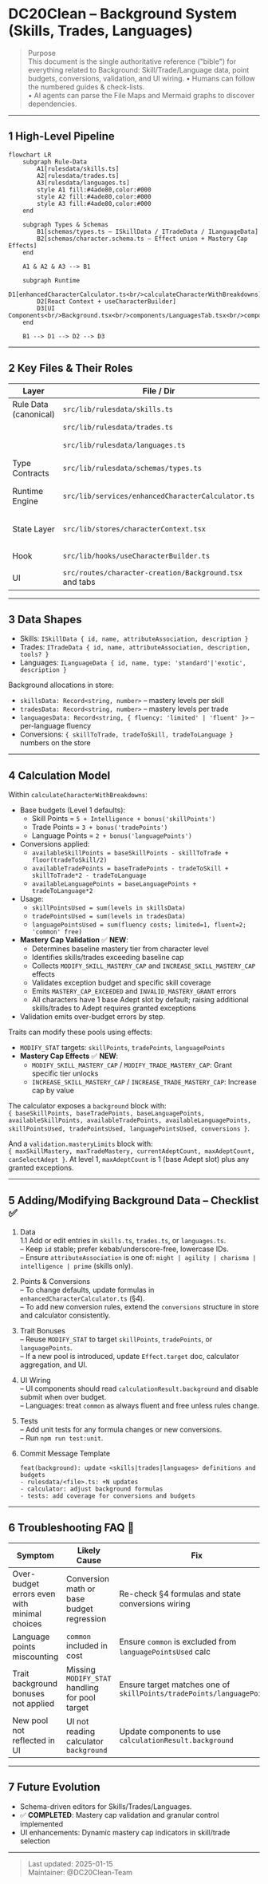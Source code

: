 # DC20Clean – Background System (Skills, Trades, Languages)

> Purpose  
> This document is the single authoritative reference ("bible") for everything related to Background: Skill/Trade/Language data, point budgets, conversions, validation, and UI wiring.
> • Humans can follow the numbered guides & check-lists.  
> • AI agents can parse the File Maps and Mermaid graphs to discover dependencies.

---

## 1 High-Level Pipeline

```mermaid
flowchart LR
    subgraph Rule-Data
        A1[rulesdata/skills.ts]
        A2[rulesdata/trades.ts]
        A3[rulesdata/languages.ts]
        style A1 fill:#4ade80,color:#000
        style A2 fill:#4ade80,color:#000
        style A3 fill:#4ade80,color:#000
    end

    subgraph Types & Schemas
        B1[schemas/types.ts – ISkillData / ITradeData / ILanguageData]
        B2[schemas/character.schema.ts – Effect union + Mastery Cap Effects]
    end

    A1 & A2 & A3 --> B1

    subgraph Runtime
        D1[enhancedCharacterCalculator.ts<br/>calculateCharacterWithBreakdowns]
        D2[React Context + useCharacterBuilder]
        D3[UI Components<br/>Background.tsx<br/>components/LanguagesTab.tsx<br/>components/SkillsTab.tsx<br/>components/TradesTab.tsx]
    end

    B1 --> D1 --> D2 --> D3
```

---

## 2 Key Files & Their Roles

| Layer                | File / Dir                                              | Responsibility                                                      |
| -------------------- | ------------------------------------------------------- | ------------------------------------------------------------------- |
| Rule Data (canonical) | `src/lib/rulesdata/skills.ts`                           | Declarative `skillsData` array                                      |
|                      | `src/lib/rulesdata/trades.ts`                           | Declarative `tradesData` array                                      |
|                      | `src/lib/rulesdata/languages.ts`                        | Declarative `languagesData` array                                   |
| Type Contracts       | `src/lib/rulesdata/schemas/types.ts`                            | `ISkillData`, `ITradeData`, `ILanguageData`                         |
| Runtime Engine       | `src/lib/services/enhancedCharacterCalculator.ts`       | Computes base budgets, applies trait bonuses, conversions, and usage |
| State Layer          | `src/lib/stores/characterContext.tsx`                   | Stores background point allocations and conversion counts            |
| Hook                 | `src/lib/hooks/useCharacterBuilder.ts`                  | Runs calculator and returns `calculationResult.background`           |
| UI                   | `src/routes/character-creation/Background.tsx` and tabs | Renders editors for skills/trades/languages                          |

---

## 3 Data Shapes

- Skills: `ISkillData { id, name, attributeAssociation, description }`  
- Trades: `ITradeData { id, name, attributeAssociation, description, tools? }`  
- Languages: `ILanguageData { id, name, type: 'standard'|'exotic', description }`

Background allocations in store:  
- `skillsData: Record<string, number>` – mastery levels per skill  
- `tradesData: Record<string, number>` – mastery levels per trade  
- `languagesData: Record<string, { fluency: 'limited' | 'fluent' }>` – per-language fluency  
- Conversions: `{ skillToTrade, tradeToSkill, tradeToLanguage }` numbers on the store

---

## 4 Calculation Model

Within `calculateCharacterWithBreakdowns`:
- Base budgets (Level 1 defaults):
  - Skill Points = `5 + Intelligence + bonus('skillPoints')`
  - Trade Points = `3 + bonus('tradePoints')`
  - Language Points = `2 + bonus('languagePoints')`
- Conversions applied:
  - `availableSkillPoints = baseSkillPoints - skillToTrade + floor(tradeToSkill/2)`
  - `availableTradePoints = baseTradePoints - tradeToSkill + skillToTrade*2 - tradeToLanguage`
  - `availableLanguagePoints = baseLanguagePoints + tradeToLanguage*2`
- Usage:
  - `skillPointsUsed = sum(levels in skillsData)`
  - `tradePointsUsed = sum(levels in tradesData)`
  - `languagePointsUsed = sum(fluency costs; limited=1, fluent=2; 'common' free)`
- **Mastery Cap Validation** ✅ **NEW**:
  - Determines baseline mastery tier from character level
  - Identifies skills/trades exceeding baseline cap
  - Collects `MODIFY_SKILL_MASTERY_CAP` and `INCREASE_SKILL_MASTERY_CAP` effects
  - Validates exception budget and specific skill coverage
  - Emits `MASTERY_CAP_EXCEEDED` and `INVALID_MASTERY_GRANT` errors
  - All characters have 1 base Adept slot by default; raising additional skills/trades to Adept requires granted exceptions
- Validation emits over-budget errors by step.

Traits can modify these pools using effects:
- `MODIFY_STAT` targets: `skillPoints`, `tradePoints`, `languagePoints`
- **Mastery Cap Effects** ✅ **NEW**:
  - `MODIFY_SKILL_MASTERY_CAP` / `MODIFY_TRADE_MASTERY_CAP`: Grant specific tier unlocks
  - `INCREASE_SKILL_MASTERY_CAP` / `INCREASE_TRADE_MASTERY_CAP`: Increase cap by value

The calculator exposes a `background` block with:  
`{ baseSkillPoints, baseTradePoints, baseLanguagePoints, availableSkillPoints, availableTradePoints, availableLanguagePoints, skillPointsUsed, tradePointsUsed, languagePointsUsed, conversions }`.

And a `validation.masteryLimits` block with:  
`{ maxSkillMastery, maxTradeMastery, currentAdeptCount, maxAdeptCount, canSelectAdept }`.
At level 1, `maxAdeptCount` is 1 (base Adept slot) plus any granted exceptions.

---

## 5 Adding/Modifying Background Data – Checklist ✅

1. Data  
   1.1 Add or edit entries in `skills.ts`, `trades.ts`, or `languages.ts`.  
   – Keep `id` stable; prefer kebab/underscore-free, lowercase IDs.  
   – Ensure `attributeAssociation` is one of: `might | agility | charisma | intelligence | prime` (skills only).

2. Points & Conversions  
   – To change defaults, update formulas in `enhancedCharacterCalculator.ts` (§4).  
   – To add new conversion rules, extend the `conversions` structure in store and calculator consistently.

3. Trait Bonuses  
   – Reuse `MODIFY_STAT` to target `skillPoints`, `tradePoints`, or `languagePoints`.  
   – If a new pool is introduced, update `Effect.target` doc, calculator aggregation, and UI.

4. UI Wiring  
   – UI components should read `calculationResult.background` and disable submit when over budget.  
   – Languages: treat `common` as always fluent and free unless rules change.

5. Tests  
   – Add unit tests for any formula changes or new conversions.  
   – Run `npm run test:unit`.

6. Commit Message Template  
   ```
   feat(background): update <skills|trades|languages> definitions and budgets
   - rulesdata/<file>.ts: +N updates
   - calculator: adjust background formulas
   - tests: add coverage for conversions and budgets
   ```

---

## 6 Troubleshooting FAQ 🤖

| Symptom                                       | Likely Cause                                    | Fix                                                         |
| --------------------------------------------- | ----------------------------------------------- | ----------------------------------------------------------- |
| Over-budget errors even with minimal choices  | Conversion math or base budget regression       | Re-check §4 formulas and state conversions wiring           |
| Language points miscounting                   | `common` included in cost                       | Ensure `common` is excluded from `languagePointsUsed` calc  |
| Trait background bonuses not applied          | Missing `MODIFY_STAT` handling for pool target  | Ensure target matches one of `skillPoints/tradePoints/languagePoints` |
| New pool not reflected in UI                  | UI not reading calculator `background`          | Update components to use `calculationResult.background`     |

---

## 7 Future Evolution

- Schema-driven editors for Skills/Trades/Languages.  
- ✅ **COMPLETED**: Mastery cap validation and granular control implemented
- UI enhancements: Dynamic mastery cap indicators in skill/trade selection

---

> Last updated: 2025-01-15  
> Maintainer: @DC20Clean-Team


